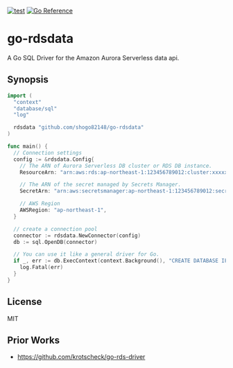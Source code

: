 [![test](https://github.com/shogo82148/go-rdsdata/actions/workflows/test.yaml/badge.svg)](https://github.com/shogo82148/go-rdsdata/actions/workflows/test.yaml)
[![Go Reference](https://pkg.go.dev/badge/github.com/shogo82148/go-rdsdata.svg)](https://pkg.go.dev/github.com/shogo82148/go-rdsdata)

# go-rdsdata

A Go SQL Driver for the Amazon Aurora Serverless data api.

## Synopsis

```go
import (
  "context"
  "database/sql"
  "log"

  rdsdata "github.com/shogo82148/go-rdsdata"
)

func main() {
  // Connection settings
  config := &rdsdata.Config{
    // The ARN of Aurora Serverless DB cluster or RDS DB instance.
    ResourceArn: "arn:aws:rds:ap-northeast-1:123456789012:cluster:xxxxxx",

    // The ARN of the secret managed by Secrets Manager.
    SecretArn: "arn:aws:secretsmanager:ap-northeast-1:123456789012:secret:xxxxxx",

    // AWS Region
    AWSRegion: "ap-northeast-1",
  }

  // create a connection pool
  connector := rdsdata.NewConnector(config)
  db := sql.OpenDB(connector)

  // You can use it like a general driver for Go.
  if _, err := db.ExecContext(context.Background(), "CREATE DATABASE IF NOT EXISTS `test`"); err != nil {
    log.Fatal(err)
  }
}
```

## License

MIT

## Prior Works

- <https://github.com/krotscheck/go-rds-driver>

